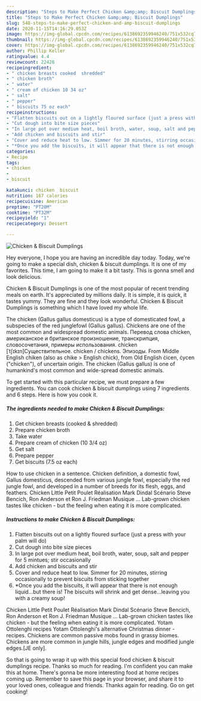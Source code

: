 ```yaml
---
description: "Steps to Make Perfect Chicken &amp;amp; Biscuit Dumplings"
title: "Steps to Make Perfect Chicken &amp;amp; Biscuit Dumplings"
slug: 548-steps-to-make-perfect-chicken-and-amp-biscuit-dumplings
date: 2020-11-15T14:16:29.053Z
image: https://img-global.cpcdn.com/recipes/6138692359946240/751x532cq70/chicken-biscuit-dumplings-recipe-main-photo.jpg
thumbnail: https://img-global.cpcdn.com/recipes/6138692359946240/751x532cq70/chicken-biscuit-dumplings-recipe-main-photo.jpg
cover: https://img-global.cpcdn.com/recipes/6138692359946240/751x532cq70/chicken-biscuit-dumplings-recipe-main-photo.jpg
author: Phillip Keller
ratingvalue: 4.4
reviewcount: 22428
recipeingredient:
- " chicken breasts cooked  shredded"
- " chicken broth"
- " water"
- " cream of chicken 10 34 oz"
- " salt"
- " pepper"
- " biscuits 75 oz each"
recipeinstructions:
- "Flatten biscuits out on a lightly floured surface (just a press with your palm will do)"
- "Cut dough into bite size pieces"
- "In large pot over medium heat, boil broth, water, soup, salt and pepper for 5 mintues; stir occasionally"
- "Add chicken and biscuits and stir"
- "Cover and reduce heat to low. Simmer for 20 minutes, stirring occasionally to prevent biscuits from sticking together"
- "*Once you add the biscuits, it will appear that there is not enough liquid...but there is! The biscuits will shrink and get dense...leaving you with a creamy soup!"
categories:
- Recipe
tags:
- chicken
- 
- biscuit

katakunci: chicken  biscuit 
nutrition: 167 calories
recipecuisine: American
preptime: "PT20M"
cooktime: "PT32M"
recipeyield: "1"
recipecategory: Dessert

---
```



![Chicken &amp; Biscuit Dumplings](https://img-global.cpcdn.com/recipes/6138692359946240/751x532cq70/chicken-biscuit-dumplings-recipe-main-photo.jpg)

Hey everyone, I hope you are having an incredible day today. Today, we're going to make a special dish, chicken &amp; biscuit dumplings. It is one of my favorites. This time, I am going to make it a bit tasty. This is gonna smell and look delicious.

Chicken &amp; Biscuit Dumplings is one of the most popular of recent trending meals on earth. It's appreciated by millions daily. It is simple, it is quick, it tastes yummy. They are fine and they look wonderful. Chicken &amp; Biscuit Dumplings is something which I have loved my whole life.

The chicken (Gallus gallus domesticus) is a type of domesticated fowl, a subspecies of the red junglefowl (Gallus gallus). Chickens are one of the most common and widespread domestic animals. Перевод слова chicken, американское и британское произношение, транскрипция, словосочетания, примеры использования. chicken [ˈtʃɪkɪn]Существительное. chicken / chickens. Эпизоды. From Middle English chiken (also as chike &gt; English chick), from Old English ċicen, ċycen (&#34;chicken&#34;), of uncertain origin. The chicken (Gallus gallus) is one of humankind&#39;s most common and wide-spread domestic animals.


To get started with this particular recipe, we must prepare a few ingredients. You can cook chicken &amp; biscuit dumplings using 7 ingredients and 6 steps. Here is how you cook it.

<!--inarticleads1-->

##### The ingredients needed to make Chicken &amp; Biscuit Dumplings:

1. Get  chicken breasts (cooked &amp; shredded)
1. Prepare  chicken broth
1. Take  water
1. Prepare  cream of chicken (10 3/4 oz)
1. Get  salt
1. Prepare  pepper
1. Get  biscuits (7.5 oz each)


How to use chicken in a sentence. Chicken definition, a domestic fowl, Gallus domesticus, descended from various jungle fowl, especially the red jungle fowl, and developed in a number of breeds for its flesh, eggs, and feathers. Chicken Little Petit Poulet Réalisation Mark Dindal Scénario Steve Bencich, Ron Anderson et Ron J. Friedman Musique … Lab-grown chicken tastes like chicken - but the feeling when eating it is more complicated. 

<!--inarticleads2-->

##### Instructions to make Chicken &amp; Biscuit Dumplings:

1. Flatten biscuits out on a lightly floured surface (just a press with your palm will do)
1. Cut dough into bite size pieces
1. In large pot over medium heat, boil broth, water, soup, salt and pepper for 5 mintues; stir occasionally
1. Add chicken and biscuits and stir
1. Cover and reduce heat to low. Simmer for 20 minutes, stirring occasionally to prevent biscuits from sticking together
1. *Once you add the biscuits, it will appear that there is not enough liquid...but there is! The biscuits will shrink and get dense...leaving you with a creamy soup!


Chicken Little Petit Poulet Réalisation Mark Dindal Scénario Steve Bencich, Ron Anderson et Ron J. Friedman Musique … Lab-grown chicken tastes like chicken - but the feeling when eating it is more complicated. Yotam Ottolenghi recipes Yotam Ottolenghi&#39;s alternative Christmas dinner - recipes. Chickens are common passive mobs found in grassy biomes. Chickens are more common in jungle hills, jungle edges and modified jungle edges.‌[JE only]. 

So that is going to wrap it up with this special food chicken &amp; biscuit dumplings recipe. Thanks so much for reading. I'm confident you can make this at home. There's gonna be more interesting food at home recipes coming up. Remember to save this page in your browser, and share it to your loved ones, colleague and friends. Thanks again for reading. Go on get cooking!
